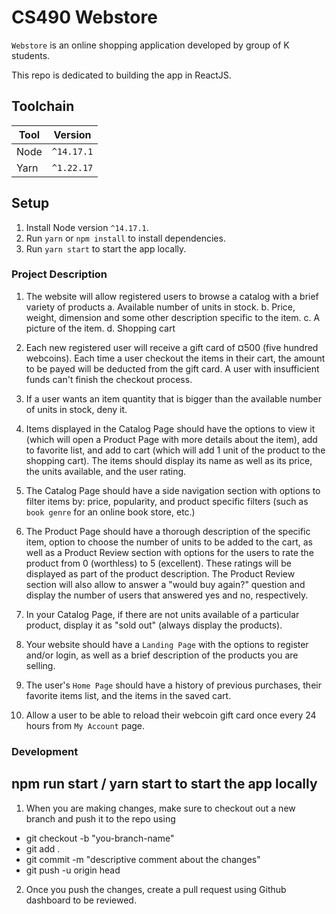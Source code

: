 # CS490 Webstore

`Webstore` is an online shopping application developed by group of K students.

This repo is dedicated to building the app in ReactJS.

## Toolchain

| Tool | Version    |
| ---- | ---------- |
| Node | `^14.17.1` |
| Yarn | `^1.22.17` |

## Setup

1. Install Node version `^14.17.1`.
2. Run `yarn` or `npm install` to install dependencies.
3. Run `yarn start` to start the app locally.

### Project Description

1. The website will allow registered users to browse a catalog with a brief variety of products
   a. Available number of units in stock.
   b. Price, weight, dimension and some other description specific to the item.
   c. A picture of the item.
   d. Shopping cart

2. Each new registered user will receive a gift card of ¤500 (five hundred webcoins). Each time a user checkout the items in their cart, the amount to be payed will be deducted from the gift card. A user with insufficient funds can't finish the checkout process.

3. If a user wants an item quantity that is bigger than the available number of units in stock, deny it.

4. Items displayed in the Catalog Page should have the options to view it (which will open a Product Page with more details about the item), add to favorite list, and add to cart (which will add 1 unit of the product to the shopping cart). The items should display its name as well as its price, the units available, and the user rating.

5. The Catalog Page should have a side navigation section with options to filter items by: price, popularity, and product specific filters (such as `book genre` for an online book store, etc.)

6. The Product Page should have a thorough description of the specific item, option to choose the number of units to be added to the cart, as well as a Product Review section with options for the users to rate the product from 0 (worthless) to 5 (excellent). These ratings will be displayed as part of the product description. The Product Review section will also allow to answer a "would buy again?" question and display the number of users that answered yes and no, respectively.

7. In your Catalog Page, if there are not units available of a particular product, display it as "sold out" (always display the products).

8. Your website should have a `Landing Page` with the options to register and/or login, as well as a brief description of the products you are selling.

9. The user's `Home Page` should have a history of previous purchases, their favorite items list, and the items in the saved cart.

10. Allow a user to be able to reload their webcoin gift card once every 24 hours from `My Account` page.

### Development

## npm run start / yarn start to start the app locally

1. When you are making changes, make sure to checkout out a new branch and push it to the repo using

<ul>
   <li>git checkout -b "you-branch-name"</li>
   <li>git add .</li>
   <li>git commit -m "descriptive comment about the changes"</li>
   <li>git push -u origin head</li>
</ul>

2. Once you push the changes, create a pull request using Github dashboard to be reviewed.
